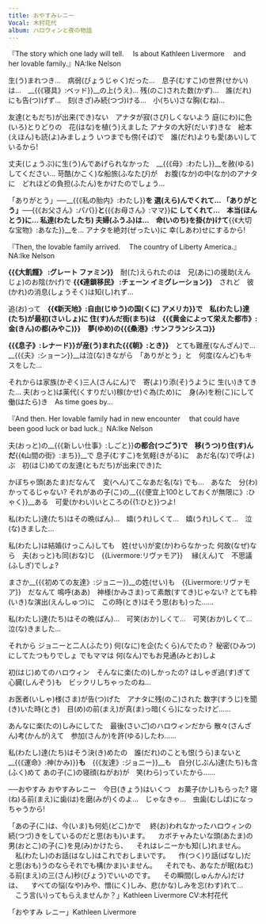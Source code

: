 ```yaml
---
title: おやすみレニー
Vocal: 木村花代
album: ハロウィンと夜の物語
---
```

『The story which one lady will tell.
　Is about Kathleen Livermore
　and her lovable family.』NA:Ike Nelson


生(う)まれつき...　病弱(びょうじゃく)だった...　息子(むすこ)の世界(せかい)は...　__{{《寝具》:ベッド}}__の上(うえ)...
残(のこ)された数(かず)...　誰(だれ)にも告(つ)げず...　刻(きざ)み続(つづ)ける...　小(ちい)さな胸(むね)...

友達(ともだち)が出来(でき)ない　アナタが寂(さび)しくないよう
庭(にわ)に色(いろ)とりどりの　花(はな)を植(う)えました
アナタの大好(だいす)きな　絵本(えほん)も読(よ)みましょう
いつまでも傍(そば)で　誰(だれ)よりも愛(あい)しているから!

丈夫(じょうぶ)に生(う)んであげられなかった　__{{《母》:わたし}}__を赦(ゆる)してください...
苛酷(かこく)な船旅(ふなたび)が　お腹(なか)の中(なか)のアナタに　どれほどの負担(ふたん)をかけたのでしょう...

「ありがとう」──__{{《私の胎内》:わたし}}__を 選(えら)んでくれて...
「ありがとう」──__{{《お父さん》:パパ}}__と__{{《お母さん》:ママ}}__に してくれて...　本当(ほんとう)に...
私達(わたしたち) 夫婦(ふうふ)は...　命(いのち)を掛(か)けて__{{《大切な宝物》:あなた}}__を...
アナタを絶対(ぜったい)に 幸(しあわ)せにするから!


『Then, the lovable family arrived.
　The country of Liberty America.』NA:Ike Nelson


__{{《大飢饉》 :グレート ファミン}}__　耐(た)えられたのは　兄(あに)の援助(えんじょ)のお陰(かげ)で
__{{《連鎖移民》 :チェーン イミグレーション}}__　されど　彼(かれ)の消息(しょうそく)は知(し)れず...

追(お)って　__{{《新天地》:自由(じゆう)の国(くに) アメリカ}}__で　私(わたし)達(たち)が最初(さいしょ)に
住(す)んだ街(まち)は　__{{《黄金によって栄えた都市》:金(きん)の都(みやこ)}}__　夢(ゆめ)の__{{《桑港》:サンフランシスコ}}__

__{{《息子》:レナード}}__が産(う)まれた__{{《朝》:とき}}__　とても難産(なんざん)で...
__{{《夫》:ショーン}}__は泣(な)きながら　「ありがとう」と　何度(なんど)もキスをした...

それからは家族(かぞく)三人(さんにん)で　寄(よ)り添(そ)うように 生(い)きてきた...
夫(おっと)は薬代(くすりだい)稼(かせ)ぐ為(ため)に　身(み)を粉(こ)にして働(はたら)き　As time goes by...


『And then. Her lovable family had in new encounter
　that could have been good luck or bad luck.』NA:Ike Nelson


夫(おっと)の__{{《新しい仕事》:しごと}}__の都合(つごう)で　移(うつ)り住(す)んだ__{{《山間の街》:まち}}__で
息子(むすこ)を気軽(きがる)に　あだ名(な)で呼(よ)ぶ　初(はじ)めての友達(ともだち)が出来(でき)た

かぼちゃ頭(あたま)だなんて　変(へん)てこなあだ名(な)
でも...　あなた　分(わ)かってるじゃない?
それがあの子(こ)の__{{《便宜上100としておくが無限に》:ひゃく}}__ある　可愛(かわい)いところの{{1:ひと}}つよ!

私(わたし)達(たち)はその晩(ばん)...　嬉(うれ)しくて...　嬉(うれ)しくて...　泣(な)きました...

私(わたし)は結婚(けっこん)しても　姓(せい)が変(か)わらなかった
何故(なぜ)なら　夫(おっと)も同(おな)じ　{{Livermore:リヴァモア}} 　縁(えん)て　不思議(ふしぎ)でしょ?

まさか__{{《初めての友達》:ジョニー}}__の姓(せい)も　{{Livermore:リヴァモア}}　だなんて
鳴呼(ああ)　神様(かみさま)って素敵(すてき)じゃない?
とても粋(いき)な演出(えんしゅつ)に　この時(とき)はそう思(おも)った……

私(わたし)達(たち)はその晩(ばん)...　可笑(おか)しくて...　可笑(おか)しくて...　泣(な)きました...


それから ジョニーと二人(ふたり)
何(なに)を企(たくら)んでたの？
秘密(ひみつ)にしてたつもりでしょ
でもママは 何(なん)でもお見通(みとお)しよ


初(はじ)めてのハロウィン　そんなに楽(たの)しかったの?
はしゃぎ過(す)ぎて　心臓(しんぞう)も　ビックリしちゃったのね...

お医者(いしゃ)様(さま)が告(つ)げた　アナタに残(のこ)された
数字(すうじ)を聞(き)いた時(とき)　目(め)の前(まえ)が真(ま)っ暗(くら)になったけど……

あんなに楽(たの)しみにしてた　最後(さいご)のハロウィンだから
散々(さんざん)考(かんが)えて　参加(さんか)を許(ゆる)したわ……

私(わたし)達(たち)はそう決(き)めたの　誰(だれ)のことも恨(うら)まないと
__{{《運命》:神(かみ)}}__も__　{{《友達》:ジョニー}}__も　自分(じぶん)達(たち)も含(ふく)めて
あの子(こ)の寝顔(ねがお)が　笑(わら)っていたから……


──おやすみ
おやすみレニー　今日(きょう)はいくつ　お菓子(かし)もらった?
寝(ね)る前(まえ)に歯(は)を磨(みが)くのよ...　じゃなきゃ...　虫歯(むしば)になっちゃうから!


「あの子(こ)は、今(いま)も何処(どこ)かで
　終(お)われなかったハロウィンの続(つづ)きをしているのだと思(おも)います。
　カボチャみたいな頭(あたま)の男(おとこ)の子(こ)を見(み)かけたら、
　それはレニーかも知(し)れません。
　私(わたし)のお話(はなし)はこれでおしまいです。
　作(つく)り話(ばなし)だと思(おも)うのならそれでも構(かま)いません。
　それでも、あなたが眠(ねむ)る前(まえ)の三(さん)秒(びょう)でいいのです。
　その瞬間(しゅんかん)だけは、
　すべての悩(なや)みや、憎(にく)しみ、悲(かな)しみを忘(わす)れて...
　こう言(い)ってもらえませんか？」Kathleen Livermore CV:木村花代

「おやすみ レニー」Kathleen Livermore